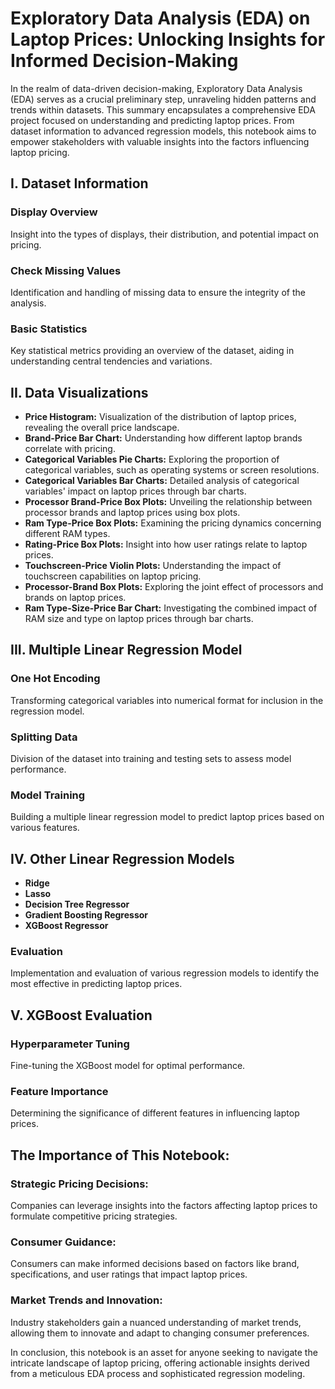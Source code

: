 # Exploratory Data Analysis (EDA) on Laptop Prices: Unlocking Insights for Informed Decision-Making

In the realm of data-driven decision-making, Exploratory Data Analysis (EDA) serves as a crucial preliminary step, unraveling hidden patterns and trends within datasets. This summary encapsulates a comprehensive EDA project focused on understanding and predicting laptop prices. From dataset information to advanced regression models, this notebook aims to empower stakeholders with valuable insights into the factors influencing laptop pricing.

## I. Dataset Information

### Display Overview
Insight into the types of displays, their distribution, and potential impact on pricing.

### Check Missing Values
Identification and handling of missing data to ensure the integrity of the analysis.

### Basic Statistics
Key statistical metrics providing an overview of the dataset, aiding in understanding central tendencies and variations.

## II. Data Visualizations

- **Price Histogram:** Visualization of the distribution of laptop prices, revealing the overall price landscape.
- **Brand-Price Bar Chart:** Understanding how different laptop brands correlate with pricing.
- **Categorical Variables Pie Charts:** Exploring the proportion of categorical variables, such as operating systems or screen resolutions.
- **Categorical Variables Bar Charts:** Detailed analysis of categorical variables' impact on laptop prices through bar charts.
- **Processor Brand-Price Box Plots:** Unveiling the relationship between processor brands and laptop prices using box plots.
- **Ram Type-Price Box Plots:** Examining the pricing dynamics concerning different RAM types.
- **Rating-Price Box Plots:** Insight into how user ratings relate to laptop prices.
- **Touchscreen-Price Violin Plots:** Understanding the impact of touchscreen capabilities on laptop pricing.
- **Processor-Brand Box Plots:** Exploring the joint effect of processors and brands on laptop prices.
- **Ram Type-Size-Price Bar Chart:** Investigating the combined impact of RAM size and type on laptop prices through bar charts.

## III. Multiple Linear Regression Model

### One Hot Encoding
Transforming categorical variables into numerical format for inclusion in the regression model.

### Splitting Data
Division of the dataset into training and testing sets to assess model performance.

### Model Training
Building a multiple linear regression model to predict laptop prices based on various features.

## IV. Other Linear Regression Models

- **Ridge**
- **Lasso**
- **Decision Tree Regressor**
- **Gradient Boosting Regressor**
- **XGBoost Regressor**

### Evaluation
Implementation and evaluation of various regression models to identify the most effective in predicting laptop prices.

## V. XGBoost Evaluation

### Hyperparameter Tuning
Fine-tuning the XGBoost model for optimal performance.

### Feature Importance
Determining the significance of different features in influencing laptop prices.

## The Importance of This Notebook:

### Strategic Pricing Decisions:
Companies can leverage insights into the factors affecting laptop prices to formulate competitive pricing strategies.

### Consumer Guidance:
Consumers can make informed decisions based on factors like brand, specifications, and user ratings that impact laptop prices.

### Market Trends and Innovation:
Industry stakeholders gain a nuanced understanding of market trends, allowing them to innovate and adapt to changing consumer preferences.

In conclusion, this notebook is an asset for anyone seeking to navigate the intricate landscape of laptop pricing, offering actionable insights derived from a meticulous EDA process and sophisticated regression modeling.
